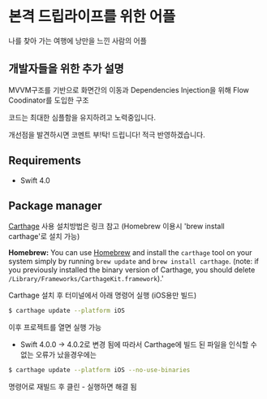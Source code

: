 # 본격 드립라이프를 위한 어플

나를 찾아 가는 여행에 낭만을 느낀 사람의 어플



## 개발자들을 위한 추가 설명

MVVM구조를 기반으로 화면간의 이동과 Dependencies Injection을 위해 Flow Coodinator를 도입한 구조

코드는 최대한 심플함을 유지하려고 노력중입니다.

개선점을 발견하시면 코멘트 부!탁! 드립니다! 적극 반영하겠습니다.



## Requirements

- Swift 4.0



## Package manager

[Carthage](https://github.com/Carthage/Carthage) 사용 설치방법은 링크 참고 (Homebrew 이용시 'brew install carthage'로 설치 가능)

**Homebrew:** You can use [Homebrew](http://brew.sh/) and install the `carthage` tool on your system simply by running `brew update` and `brew install carthage`. (note: if you previously installed the binary version of Carthage, you should delete `/Library/Frameworks/CarthageKit.framework`).'



Carthage 설치 후 터미널에서 아래 명령어 실행 (iOS용만 빌드)

```bash
$ carthage update --platform iOS
```

이후 프로젝트를 열면 실행 가능

+ Swift 4.0.0 -> 4.0.2로 변경 됨에 따라서 Carthage에 빌드 된 파일을 인식할 수 없는 오류가 났을경우에는

```bash
$ carthage update --platform iOS --no-use-binaries
```

명령어로 재빌드 후 클린 - 실행하면 해결 됨


